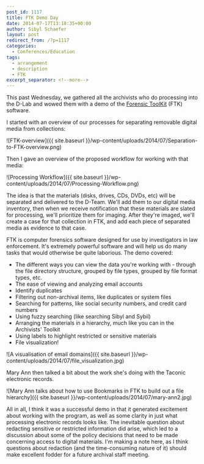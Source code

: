 ```yaml
---
post_id: 1117
title: FTK Demo Day
date: 2014-07-17T13:18:35+00:00
author: Sibyl Schaefer
layout: post
redirect_from: /?p=1117
categories:
  - Conferences/Education
tags:
  - arrangement
  - description
  - FTK
excerpt_separator: <!--more-->
---
```

This past Wednesday, we gathered all the archivists who do processing into the D-Lab and wowed them with a demo of the [Forensic ToolKit](http://www.accessdata.com/solutions/digital-forensics/ftk) (FTK) software.

I started with an overview of our processes for separating removable digital media from collections:

![FTK-overview]({{ site.baseurl }}/wp-content/uploads/2014/07/Separation-to-FTK-overview.png)

Then I gave an overview of the proposed workflow for working with that media:<!--more-->

![Processing Workflow]({{ site.baseurl }}/wp-content/uploads/2014/07/Processing-Workflow.png)

The idea is that the materials (disks, drives, CDs, DVDs, etc) will be separated and delivered to the D-Team. We'll add them to our digital media inventory, then when we receive notification that these materials are slated for processing, we'll prioritize them for imaging. After they're imaged, we'll create a case for that collection in FTK, and add each piece of separated media as evidence to that case.

FTK is computer forensics software designed for use by investigators in law enforcement. It's extremely powerful software and will help us do many tasks that would otherwise be quite laborious. The demo covered:

* The different ways you can view the data you're working with - through the file directory structure, grouped by file types, grouped by file format types, etc.
* The ease of viewing and analyzing email accounts
* Identify duplicates
* Filtering out non-archival items, like duplicates or system files
* Searching for patterns, like social security numbers, and credit card numbers
* Using fuzzy searching (like searching Sibyl and Sybil)
* Arranging the materials in a hierarchy, much like you can in the Archivists' Toolkit
* Using labels to highlight restricted or sensitive materials
* File visualization!

![A visualisation of email domains]({{ site.baseurl }}/wp-content/uploads/2014/07/file_visualization.jpg)

Mary Ann then talked a bit about the work she's doing with the Taconic electronic records.

![Mary Ann talks about how to use Bookmarks in FTK to build out a file hierarchy]({{ site.baseurl }}/wp-content/uploads/2014/07/mary-ann2.jpg)

All in all, I think it was a successful demo in that it generated excitement about working with the program, as well as some clarity in just what processing electronic records looks like. The inevitable question about redacting sensitive or restricted information did arise, which led to a discussion about some of the policy decisions that need to be made concerning access to digital materials. I'm making a note here, as I think questions about redaction (and the time-consuming nature of it) should make excellent fodder for a future archival staff meeting.
